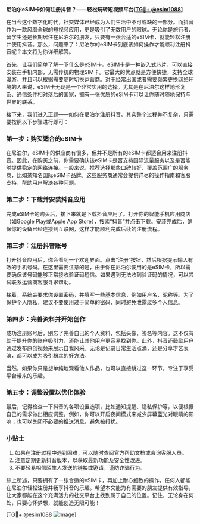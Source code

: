 **尼泊尔eSIM卡如何注册抖音？——轻松玩转短视频平台[[TG💪+ @esim1088](https://t.me/s/esim1088)]**

在当今这个数字化时代，社交媒体已经成为人们生活中不可或缺的一部分。而抖音作为一款风靡全球的短视频应用，更是吸引了无数用户的眼球。无论你是旅行者、留学生还是长期居住在尼泊尔的朋友，只要有一张合适的eSIM卡，就能轻松注册并使用抖音。那么，问题来了：尼泊尔的eSIM卡到底该如何操作才能顺利注册抖音呢？本文将为你详细解答。

首先，让我们简单了解一下什么是eSIM卡。eSIM卡是一种嵌入式芯片，可以直接安装在手机内部，无需传统的物理SIM卡。它最大的优点就是方便快捷，支持全球漫游，并且可以根据需要随时切换运营商。对于经常出国或者需要频繁更换网络环境的人来说，eSIM卡无疑是一个非常实用的选择。尤其是在尼泊尔这样地形复杂、通信条件相对落后的国家，拥有一张优质的eSIM卡可以让你随时随地保持与世界的联系。

接下来，我们进入正题——如何在尼泊尔注册抖音。其实整个过程并不复杂，只需要按照以下步骤进行即可：

### 第一步：购买适合的eSIM卡

在尼泊尔，eSIM卡的供应商有很多，但并不是所有的eSIM卡都适合用来注册抖音。因此，在购买之前，你需要确认该eSIM卡是否支持国际流量服务以及是否能够提供稳定的网络连接。一般来说，推荐选择那些口碑较好、覆盖范围广的服务商，比如某知名国际eSIM卡品牌。这些服务商通常会提供详尽的操作指南和客服支持，帮助用户解决各种问题。

### 第二步：下载并安装抖音应用

完成eSIM卡的购买后，接下来就是下载抖音应用了。打开你的智能手机应用商店（如Google Play或Apple App Store），搜索“抖音”并点击下载。安装完成后，确保你的设备已经连接到互联网，这样才能顺利完成后续的注册流程。

### 第三步：注册抖音账号

打开抖音应用后，你会看到一个欢迎界面。点击“注册”按钮，然后根据提示输入有效的手机号码。在这里需要注意的是，由于你在尼泊尔使用的是eSIM卡，所以需要确保该号码能够正常接收验证码短信。如果遇到无法收到验证码的情况，可以尝试联系运营商客服寻求帮助。

接着，系统会要求你设置密码，并填写一些基本信息，例如用户名、昵称等。为了保护个人隐私，建议不要使用过于简单的密码，同时避免泄露过多个人信息。

### 第四步：完善资料并开始创作

成功注册账号后，别忘了完善自己的个人资料，包括头像、签名等内容。这不仅有助于提升你的账户吸引力，还能让其他用户更容易找到你。此外，抖音还鼓励用户通过发布原创视频来展示自我风采。无论是记录日常生活点滴，还是分享才艺表演，都可以成为吸引粉丝的好方法。

当然，如果你只是想单纯地观看他人作品，也可以直接跳过这一环节，专注于享受平台带来的乐趣。

### 第五步：调整设置以优化体验

最后，记得检查一下抖音的各项设置选项，比如通知提醒、隐私保护等，以便根据自己的需求做出相应调整。例如，你可以开启夜间模式来减少屏幕蓝光对眼睛的影响；也可以关闭不必要的推送消息，避免被打扰。

### 小贴士

1. 如果在注册过程中遇到困难，可以随时查阅官方帮助文档或咨询客服人员。
2. 注意定期更新抖音版本，以获取最新功能及安全性改进。
3. 不要轻易相信陌生人发送的链接或邀请，谨防诈骗行为。

综上所述，只要拥有了一张合适的eSIM卡，再加上耐心细致的操作，任何人都能在尼泊尔轻松注册并畅享抖音的乐趣。希望本文能为有需要的朋友提供有效指导，让大家都能在这个充满活力的社交平台上找到属于自己的位置。记住，无论身在何处，只要心怀梦想，就能创造无限可能！

[[TG💪+ @esim1088](https://t.me/s/esim1088) ![Image](https://i.postimg.cc/4NQfJmqS/Snipaste-2025-05-13-00-14-12.png)]